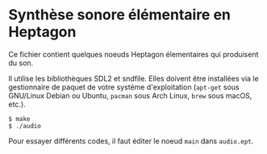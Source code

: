 # Synthèse sonore élémentaire en Heptagon

Ce fichier contient quelques noeuds Heptagon élementaires qui produisent du son.

Il utilise les bibliothèques SDL2 et sndfile. Elles doivent être installées via
le gestionnaire de paquet de votre système d'exploitation (`apt-get` sous
GNU/Linux Debian ou Ubuntu, `pacman` sous Arch Linux, `brew` sous macOS, etc.).

```shell
$ make
$ ./audio
```

Pour essayer différents codes, il faut éditer le noeud `main` dans `audio.ept`.

